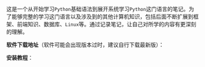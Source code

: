这是一个从开始学习`Python`基础语法到展开系统学习`Python`这门语言的笔记。为了能够完整的学习这门语言以及涉及到的其他计算机知识，包括后面不断扩展到框架、前端知识、数据库、`Linux`等。通过记录笔记，让自己对所学的内容有更深刻的理解。

**软件下载地址**（软件可能会出现版本过时，建议自行下载最新版）：



**安装教程**：

